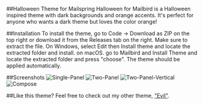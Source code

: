 ##Halloween Theme for Mailspring
Halloween for Mailbird is a Halloween inspired theme with dark backgrounds and orange accents. It's perfect for anyone who wants a dark theme but loves the color orange!

##Installation
To install the theme, go to Code -> Download as ZIP on the top right or download it from the Releases tab on the right. Make sure to extract the file. On Windows, select Edit then Install theme and locate the extracted folder and install. on macOS. go to Mailbird and Install Theme and locate the extracted folder and press "choose". The theme should be applied automatically.

##Screenshots
![Single-Panel](https://github.com/isak-dombestein/halloween-mailbird/screenshot/Halloween-SinglePanel.png)
![Two-Panel](https://github.com/isak-dombestein/halloween-mailbird/screenshot/Halloween-TwoPanel.png)
![Two-Panel-Vertical](https://github.com/isak-dombestein/halloween-mailbird/screenshot/Halloween-TwoPanelVertical)
![Compose](https://github.com/isak-dombestein/halloween-mailbird/screenshot/Halloween-Compose)

##Like this theme?
Feel free to check out my other theme, ["Evil"](https://github.com/isak-dombestein/evil-mailbird).

